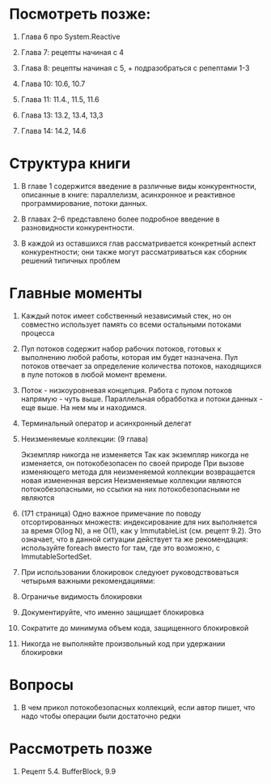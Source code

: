 ﻿# Посмотреть позже:

1. Глава 6 про System.Reactive

2. Глава 7: рецепты начиная с 4

3. Глава 8: рецепты начиная с 5, + подразобраться с репептами 1-3

4. Глава 10: 10.6, 10.7

5. Глава 11: 11.4., 11.5, 11.6

6. Глава 13: 13.2, 13.4, 13,3

7. Глава 14: 14.2, 14.6

# Структура книги

1. В главе 1 содержится введение в различные виды конкурентности, 
описанные в книге: параллелизм, асинхронное и реактивное программирование, потоки данных.

2. В главах 2–6 представлено более подробное введение в разновидности 
конкурентности.

3. В каждой из оставшихся глав рассматривается конкретный аспект конкурентности; они также могут 
рассматриваться как сборник решений типичных проблем

# Главные моменты

1. Каждый поток имеет собственный независимый 
стек, но он совместно использует память со всеми остальными потоками 
процесса


2. Пул потоков содержит набор рабочих потоков, готовых к выполнению любой работы, которая им 
будет назначена. Пул потоков отвечает за определение количества потоков, 
находящихся в пуле потоков в любой момент времени.

3. Поток - низкоуровневая концепция. Работа с пулом потоков напрямую - чуть выше.
Параллельная обрабботка и потоки данных - еще выше. На нем мы и находимся.

4. Терминальный оператор и асинхронный делегат

5. Неизменяемые коллекции: (9 глава)

    Экземпляр никогда не изменяется
    Так как экземпляр никогда не изменяется, он потокобезопасен по своей природе
    При вызове изменяющего метода для неизменяемой коллекции возвращается новая измененная версия
    Неизменяемые коллекции являются потокобезопасными, но ссылки на них потокобезопасными не являются


6. (171 страница)
Одно важное примечание по поводу отсортированных множеств: индексирование 
для них выполняется за время O(log N), а не O(1), как у 
ImmutableList<T> (см. рецепт 9.2). Это означает, что в данной ситуации 
действует та же рекомендация: используйте foreach вместо for там, где 
это возможно, с ImmutableSortedSet<T>.

7. При использовании блокировок следуюет руководствоваться четырьмя важными рекомендациями:

1. Ограничье видимость блокировки

2. Документируйте, что именно защищает блокировка

3. Сократите до минимума объем кода, защищенного блокировкой

4. Никогда не выполняйте произвольный код при удержании блокировки

# Вопросы

1. В чем прикол потокобезопасных коллекций, если автор пишет, что надо чтобы операции были
достаточно редки

# Рассмотреть позже

1. Рецепт 5.4. BufferBlock, 9.9